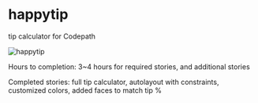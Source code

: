 # happytip
tip calculator for Codepath

![happytip](https://cloud.githubusercontent.com/assets/6571805/5752685/98043388-9c2f-11e4-9b38-1229803e76d5.gif)

Hours to completion: 3~4 hours for required stories, and additional stories

Completed stories: full tip calculator, autolayout with constraints, customized colors, added faces to match tip %

